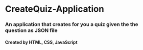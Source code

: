 # CreateQuiz-Application
### An application that creates for you a quiz given the the question as JSON file 
#### Created by HTML, CSS, JavaScript
